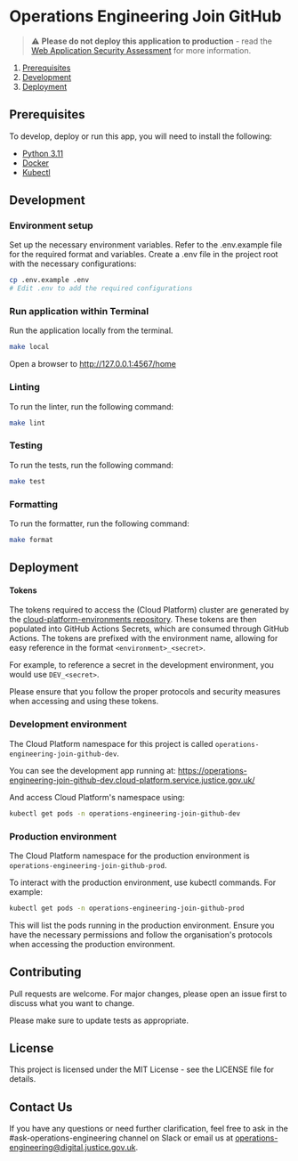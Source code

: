# Operations Engineering Join GitHub

> ⚠️ **Please do not deploy this application to production** - read
> the [Web Application Security Assessment](./docs/web-application-security-assessment.md) for more information.

1. [Prerequisites](#prerequisites)
1. [Development](#development)
1. [Deployment](#deployment)

## Prerequisites

To develop, deploy or run this app, you will need to install the following:

- [Python 3.11](https://www.python.org/downloads/release/python-3110/)
- [Docker](https://www.docker.com/)
- [Kubectl](https://kubernetes.io/docs/tasks/tools/)

## Development

### Environment setup

Set up the necessary environment variables. Refer to the .env.example file for the required format and variables. Create a .env file in the project root with the necessary configurations:

```bash
cp .env.example .env
# Edit .env to add the required configurations
```

### Run application within Terminal

Run the application locally from the terminal.

```bash
make local
```

Open a browser to http://127.0.0.1:4567/home

### Linting

To run the linter, run the following command:

```bash
make lint
```

### Testing

To run the tests, run the following command:

```bash
make test
```

### Formatting

To run the formatter, run the following command:

```bash
make format
```

## Deployment

#### Tokens

The tokens required to access the (Cloud Platform) cluster are generated by the [cloud-platform-environments repository](https://github.com/ministryofjustice/cloud-platform-environments). These tokens are then populated into GitHub Actions Secrets, which are consumed through GitHub Actions. The tokens are prefixed with the environment name, allowing for easy reference in the format `<environment>_<secret>`.

For example, to reference a secret in the development environment, you would use `DEV_<secret>`.

Please ensure that you follow the proper protocols and security measures when accessing and using these tokens.

### Development environment

The Cloud Platform namespace for this project is called `operations-engineering-join-github-dev`.

You can see the development app running
at: https://operations-engineering-join-github-dev.cloud-platform.service.justice.gov.uk/

And access Cloud Platform's namespace using:

```bash
kubectl get pods -n operations-engineering-join-github-dev
```

### Production environment

The Cloud Platform namespace for the production environment is `operations-engineering-join-github-prod`.

To interact with the production environment, use kubectl commands. For example:

```bash
kubectl get pods -n operations-engineering-join-github-prod
```

This will list the pods running in the production environment. Ensure you have the necessary permissions and follow the organisation's protocols when accessing the production environment.

## Contributing

Pull requests are welcome. For major changes, please open an issue first to discuss what you want to change.

Please make sure to update tests as appropriate.

## License

This project is licensed under the MIT License - see the LICENSE file for details.

## Contact Us

If you have any questions or need further clarification, feel free to ask in the #ask-operations-engineering channel on
Slack or email us at operations-engineering@digital.justice.gov.uk.
